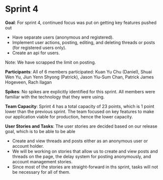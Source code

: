 # Sprint 4

**Goal**: For sprint 4, continued focus was put on getting key features pushed out

- Have separate users (anonymous and registered).
- Implement user actions, posting, editing, and deleting threads or posts (for registered users only).
- Create an api for users.

Note: We have scrapped the limit on posting.

**Participants**: All of 6 members participated: Kuan Yu Chu (Daniel), Shuai Wen Yu, Jiun Yenn Shyong (Patrick), Jason Yiu-Sum Chan, Patrick James Hogeveen, Rach Ilagan

**Spikes**: No spikes are explicitly identified for this sprint. All members were familiar with the technology that they were using.

**Team Capacity**: Sprint 4 has a total capacity of 23 points, which is 1 point lower than the previous sprint. The team focused on key features to make our application viable for production, hence the lower capacity.

**User Stories and Tasks**: The user stories are decided based on our release goal, which is to be able to be able

- Create and view threads and posts either as an anonymous user or account holder.
- We will be working on stories that allow us to create and view posts and threads on the page, the delay system for posting anonymously, and account management stories.
- Since most of the stories are straight-forward in ths sprint, tasks will not be necessary for all of them.
